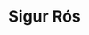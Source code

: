 ---
title: "Sigur Rós"
summary: "Icelandic post-rock band from Reykjavík. Known for their ethereal sound, frontman Jónsi's falsetto vocals, and the use of bowed guitar, the band's music is also noticeable for its incorporation of classical and minimalist aesthetic elements. The name \"Sigur Rós\" is Icelandic for \"Victory Rose\". The band is named after Jónsi's newborn sister Sigurrós Elín. Jón Þór \"Jónsi\" Birgisson , Georg Holm and Ágúst Ævar Gunnarsson formed the group in Reykjavík in January 1994. Ágúst Ævar Gunnarsson retired after the release of the second album to be replaced by Orri Páll Dýrason. The band was joined by Kjartan Sveinsson on keyboards in 1998. Kjartan Sveinsson left the band in 2013. Orri Páll Dýrason left the band in 2018 facing allegations of sexual assult writing “I cannot have these serious allegations influence the band and the important and beautiful work that has been done there for the last years.” The band announced Kjartan Sveinsson's return to the band in February 2022. Line-up : Jón Þór Birgisson , Georg Holm , Kjartan Sveinsson , Ólafur Björn Ólafsson"
slug: "sigur-rs"
image: "sigur-rs.jpg"
apple_music_artist_url: "https://music.apple.com/gb/artist/sigur-r%C3%B3s/73720797"
wikipedia_url: "none"
---